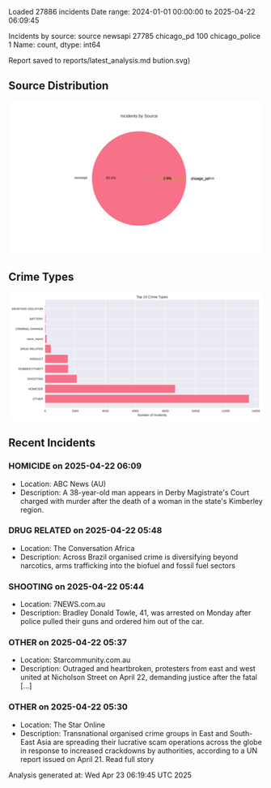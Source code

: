 
Loaded 27886 incidents
Date range: 2024-01-01 00:00:00 to 2025-04-22 06:09:45

Incidents by source:
source
newsapi           27785
chicago_pd          100
chicago_police        1
Name: count, dtype: int64

Report saved to reports/latest_analysis.md
bution.svg)

## Source Distribution
![Source Distribution](images/source_distribution.svg)

## Crime Types
![Crime Types](images/crime_types.svg)

## Recent Incidents

### HOMICIDE on 2025-04-22 06:09
- Location: ABC News (AU)
- Description: A 38-year-old man appears in Derby Magistrate's Court charged with murder after the death of a woman in the state's Kimberley region.


### DRUG RELATED on 2025-04-22 05:48
- Location: The Conversation Africa
- Description: Across Brazil organised crime is diversifying beyond narcotics, arms trafficking into the biofuel and fossil fuel sectors


### SHOOTING on 2025-04-22 05:44
- Location: 7NEWS.com.au
- Description: Bradley Donald Towle, 41, was arrested on Monday after police pulled their guns and ordered him out of the car.


### OTHER on 2025-04-22 05:37
- Location: Starcommunity.com.au
- Description: Outraged and heartbroken, protesters from east and west united at Nicholson Street on April 22, demanding justice after the fatal […]


### OTHER on 2025-04-22 05:30
- Location: The Star Online
- Description: Transnational organised crime groups in East and South-East Asia are spreading their lucrative scam operations across the globe in response to increased crackdowns by authorities, according to a UN report issued on April 21. Read full story

Analysis generated at: Wed Apr 23 06:19:45 UTC 2025
